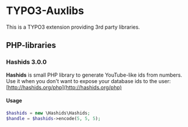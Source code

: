 # TYPO3-Auxlibs

This is a TYPO3 extension providing 3rd party libraries.

## PHP-libraries

### Hashids 3.0.0

**Hashids** is small PHP library to generate YouTube-like ids from numbers. 
Use it when you don't want to expose your database ids to the user: [http://hashids.org/php](http://hashids.org/php)

#### Usage ####

```php
$hashids = new \Hashids\Hashids;
$handle = $hashids->encode(5, 5, 5);
```